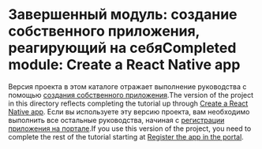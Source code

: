 # <a name="completed-module-create-a-react-native-app"></a><span data-ttu-id="8d860-101">Завершенный модуль: создание собственного приложения, реагирующий на себя</span><span class="sxs-lookup"><span data-stu-id="8d860-101">Completed module: Create a React Native app</span></span>

<span data-ttu-id="8d860-102">Версия проекта в этом каталоге отражает выполнение руководства с помощью [создания собственного приложения](https://docs.microsoft.com/graph/tutorials/react-native?tutorial-step=1).</span><span class="sxs-lookup"><span data-stu-id="8d860-102">The version of the project in this directory reflects completing the tutorial up through [Create a React Native app](https://docs.microsoft.com/graph/tutorials/react-native?tutorial-step=1).</span></span> <span data-ttu-id="8d860-103">Если вы используете эту версию проекта, вам необходимо выполнить все остальные руководства, начиная с [регистрации приложения на портале](https://docs.microsoft.com/graph/tutorials/react-native?tutorial-step=2).</span><span class="sxs-lookup"><span data-stu-id="8d860-103">If you use this version of the project, you need to complete the rest of the tutorial starting at [Register the app in the portal](https://docs.microsoft.com/graph/tutorials/react-native?tutorial-step=2).</span></span>

